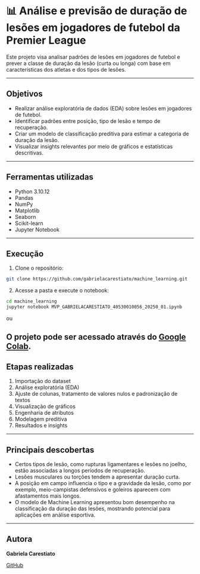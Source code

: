 # 📊 Análise e previsão de duração de lesões em jogadores de futebol da Premier League

Este projeto visa analisar padrões de lesões em jogadores de futebol e prever a classe de duração da lesão (curta ou longa) com base em características dos atletas e dos tipos de lesões.

---

## Objetivos

- Realizar análise exploratória de dados (EDA) sobre lesões em jogadores de futebol.
- Identificar padrões entre posição, tipo de lesão e tempo de recuperação.
- Criar um modelo de classificação preditiva para estimar a categoria de duração da lesão.
- Visualizar insights relevantes por meio de gráficos e estatísticas descritivas.

---

## Ferramentas utilizadas

- Python 3.10.12  
- Pandas  
- NumPy  
- Matplotlib  
- Seaborn
- Scikit-learn
- Jupyter Notebook

---

## Execução

1. Clone o repositório:
```bash
git clone https://github.com/gabrielacarestiato/machine_learning.git
```

2. Acesse a pasta e execute o notebook:
```bash
cd machine_learning
jupyter notebook MVP_GABRIELACARESTIATO_40530010056_20250_01.ipynb
```
ou 

O projeto pode ser acessado através do [Google Colab](https://drive.google.com/file/d/1-ifqVh3iKOY1uU1cUWJgd6qmKaT_ZcHm/view?usp=sharing).
---

## Etapas realizadas

1. Importação do dataset
2. Análise exploratória (EDA)
3. Ajuste de colunas, tratamento de valores nulos e padronização de textos
4. Visualização de gráficos
5. Engenharia de atributos
6. Modelagem preditiva
7. Resultados e insights

---

## Principais descobertas

- Certos tipos de lesão, como rupturas ligamentares e lesões no joelho, estão associadas a longos períodos de recuperação.
- Lesões musculares ou torções tendem a apresentar duração curta.
- A posição em campo influencia o tipo e a gravidade da lesão, como por exemplo, meio-campistas defensivos e goleiros aparecem com afastamentos mais longos.
- O modelo de Machine Learning apresentou bom desempenho na classificação da duração das lesões, mostrando potencial para aplicações em análise esportiva.

---

## Autora

**Gabriela Carestiato** 

[GitHub](https://github.com/gabrielacarestiato)
